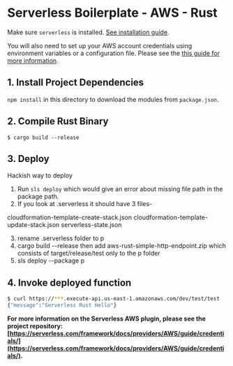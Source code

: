 <!--
title: 'AWS Serverless Boilerplate example in Rust'
description: 'This example shows a Serverless boilerplate in Rust.'
layout: Doc
platform: AWS
language: Rust
authorLink: 'https://github.com/jonee'
authorName: 'Jonee Ryan Ty'
-->
# Serverless Boilerplate - AWS - Rust

Make sure `serverless` is installed. [See installation guide](https://serverless.com/framework/docs/providers/AWS/guide/installation/).

You will also need to set up your AWS account credentials using environment variables or a configuration file. Please see the [this guide for more information](https://serverless.com/framework/docs/providers/AWS/guide/credentials/).

## 1. Install Project Dependencies
`npm install` in this directory to download the modules from `package.json`.

## 2. Compile Rust Binary

```
$ cargo build --release
```

## 3. Deploy

Hackish way to deploy

1. Run `sls deploy` which would give an error about missing file path in the package path. 
2. If you look at .serverless it should have 3 files- 

cloudformation-template-create-stack.json
cloudformation-template-update-stack.json
serverless-state.json

3. rename .serverless folder to p
4. cargo build --release then add aws-rust-simple-http-endpoint.zip which consists of target/release/test only to the p folder
5. sls deploy --package p




## 4. Invoke deployed function

```bash
$ curl https://***.execute-api.us-east-1.amazonaws.com/dev/test/test
{"message":"Serverless Rust Hello"}
```

**For more information on the Serverless AWS plugin, please see the project repository: [https://serverless.com/framework/docs/providers/AWS/guide/credentials/](https://serverless.com/framework/docs/providers/AWS/guide/credentials/).**
